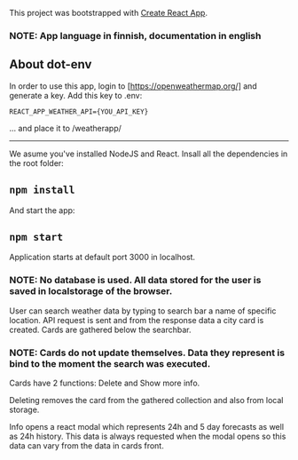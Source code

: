 This project was bootstrapped with [Create React App](https://github.com/facebook/create-react-app).

### NOTE: App language in finnish, documentation in english
## About dot-env

In order to use this app, login to [https://openweathermap.org/] and generate a key.
Add this key to .env:

```REACT_APP_WEATHER_API={YOU_API_KEY}```

... and place it to /weatherapp/

----

We asume you've installed NodeJS and React.
Insall all the dependencies in the root folder:
## `npm install`

And start the app:

## `npm start`

Application starts at default port 3000 in localhost.

### NOTE: No database is used. All data stored for the user is saved in localstorage of the browser.

User can search weather data by typing to search bar a name of specific location.
API request is sent and from the response data a city card is created. Cards are gathered below
the searchbar. 

### NOTE: Cards do not update themselves. Data they represent is bind to the moment the search was executed.

Cards have 2 functions: Delete and Show more info. 

Deleting removes the card from the gathered collection and also from local storage.

Info opens a react modal which represents 24h and 5 day forecasts as well as 24h history. 
This data is always requested when the modal opens so this data can vary from the data in 
cards front.
